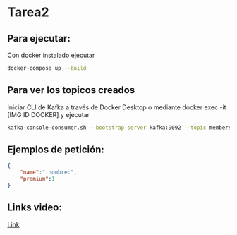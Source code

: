 # Tarea2

## Para ejecutar:
Con docker instalado ejecutar

```bash
docker-compose up --build
```
## Para ver los topicos creados
Iniciar CLI de Kafka a través de Docker Desktop o mediante docker exec -it [IMG ID DOCKER]
y ejecutar 

```sh
kafka-console-consumer.sh --bootstrap-server kafka:9092 --topic members --from-beginning
```
## Ejemplos de petición:

```json
{
	"name":":nombre:",
	"premium":1
}
```
## Links video:

[Link]( https://drive.google.com/file/d/1urP-ABWrP6GvA3pNCp8yO4LVPkNF0l56/view)


